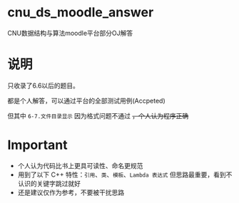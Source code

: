 # cnu_ds_moodle_answer
CNU数据结构与算法moodle平台部分OJ解答

# 说明
只收录了6.6以后的题目。

都是个人解答，可以通过平台的全部测试用例(Accpeted)

但其中 `6-7.文件目录显示` 因为格式问题不通过 ~~，个人认为程序正确~~

# Important
+ 个人认为代码比书上更具可读性、命名更规范
+ 用到了以下 C++ 特性：`引用`、`类`、`模板`、`Lambda 表达式`
但思路最重要，看到不认识的关键字跳过就好
+ 还是建议仅作为参考，不要被干扰思路
